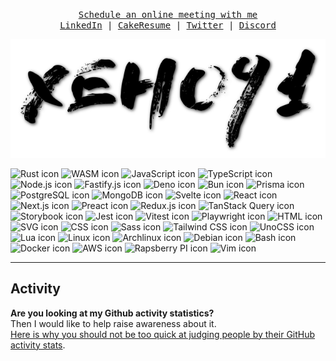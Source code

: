 <p align="center">
	<samp>
    <a href="https://cal.com/xeho91/online">Schedule an online meeting with me</a>
	</br>
    <a href="https://linkedin.com/in/xeho91">LinkedIn</a> |
	<a href="https://cakeresume.com/me/xeho91">CakeResume</a> |
    <a href="https://twitter.com/xeho91">Twitter</a> |
    <a href="https://discord.com/users/xeho91#8903">Discord</a>
  </samp>
</p>

![xeho91's animated logo](./xeho91-logo.svg)

![Rust icon](https://api.iconify.design/logos:rust.svg)
![WASM icon](https://api.iconify.design/logos:webassembly.svg)
![JavaScript icon](https://api.iconify.design/logos:javascript.svg)
![TypeScript icon](https://api.iconify.design/logos:typescript-icon.svg)
![Node.js icon](https://api.iconify.design/logos:nodejs-icon.svg)
![Fastify.js icon](https://api.iconify.design/logos:fastify-icon.svg)
![Deno icon](https://api.iconify.design/logos:deno.svg)
![Bun icon](https://api.iconify.design/logos:bun.svg)
![Prisma icon](https://api.iconify.design/logos:prisma.svg)
![PostgreSQL icon](https://api.iconify.design/logos:postgresql.svg)
![MongoDB icon](https://api.iconify.design/logos:mongodb-icon.svg)
![Svelte icon](https://api.iconify.design/logos:svelte-icon.svg)
![React icon](https://api.iconify.design/logos:react.svg)
![Next.js icon](https://api.iconify.design/logos:nextjs-icon.svg)
![Preact icon](https://api.iconify.design/logos:preact.svg)
![Redux.js icon](https://api.iconify.design/logos:redux.svg)
![TanStack Query icon](https://api.iconify.design/logos:react-query-icon.svg)
![Storybook icon](https://api.iconify.design/logos:storybook-icon.svg)
![Jest icon](https://api.iconify.design/logos:jest.svg)
![Vitest icon](https://api.iconify.design/logos:vitest.svg)
![Playwright icon](https://api.iconify.design/logos:playwright.svg)
![HTML icon](https://api.iconify.design/logos:html-5.svg)
![SVG icon](https://api.iconify.design/logos:svg.svg)
![CSS icon](https://api.iconify.design/logos:css-3.svg)
![Sass icon](https://api.iconify.design/logos:sass.svg)
![Tailwind CSS icon](https://api.iconify.design/logos:tailwindcss-icon.svg)
![UnoCSS icon](https://api.iconify.design/logos:unocss.svg)
![Lua icon](https://api.iconify.design/logos:lua.svg)
![Linux icon](https://api.iconify.design/logos:linux-tux.svg)
![Archlinux icon](https://api.iconify.design/logos:archlinux.svg)
![Debian icon](https://api.iconify.design/logos:debian.svg)
![Bash icon](https://api.iconify.design/logos:bash-icon.svg)
![Docker icon](https://api.iconify.design/logos:docker-icon.svg)
![AWS icon](https://api.iconify.design/logos:aws.svg)
![Rapsberry PI icon](https://api.iconify.design/logos:raspberry-pi.svg)
![Vim icon](https://api.iconify.design/logos:vim.svg)

---

## Activity

**Are you looking at my Github activity statistics?**\
Then I would like to help raise awareness about it.\
[Here is why you should not be too quick at judging people by their GitHub activity stats](https://devdojo.com/bobbyiliev/here-is-why-you-should-not-be-too-quick-at-judging-people-by-their-github-activity-stats).
